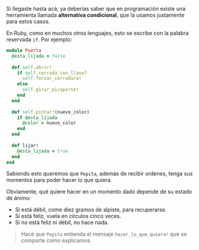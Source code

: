 Si llegaste hasta acá, ya deberías saber que en programación existe una herramienta llamada **alternativa condicional**, que la usamos justamente para estos casos. 

En Ruby, como en muchos otros lenguajes, esto se escribe con la palabra reservada `if`. Por ejemplo:

```ruby
module Puerta
  @esta_lijada = false
  
  def self.abrir!
    if self.cerrada_con_llave?
      self.forzar_cerradura!
    else
      self.girar_picaporte!
    end
  end
  
  def self.pintar!(nuevo_color)
    if @esta_lijada
      @color = nuevo_color
    end
  end
    
  def lijar!
    @esta_lijada = true
  end
end
```

Sabiendo esto queremos que `Pepita`, además de recibir ordenes, tenga sus momentos para poder hacer lo que quiera.

Obviamente, qué quiere hacer en un momento dado depende de su estado de ánimo:

* Si está débil, come diez gramos de alpiste, para recuperarse.
* Si está feliz, vuela en círculos cinco veces.
* Si no está feliz ni débil, no hace nada.

> Hacé que `Pepita` entienda el mensaje `hacer_lo_que_quiera!` que se comporte como explicamos.